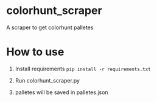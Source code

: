 # colorhunt_scraper
A scraper to get colorhunt palletes

# How to use
1. Install requirements
```pip install -r requirements.txt```


2. Run colorhunt_scraper.py

3. palletes will be saved in palletes.json


